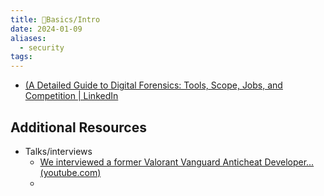 ```yaml
---
title: 🌱Basics/Intro
date: 2024-01-09
aliases:
  - security
tags:
---
```


- [(A Detailed Guide to Digital Forensics: Tools, Scope, Jobs, and Competition | LinkedIn](https://www.linkedin.com/pulse/detailed-guide-digital-forensics-tools-scope-jobs-abdul-muhaiman/)


## Additional Resources
- Talks/interviews
	- [We interviewed a former Valorant Vanguard Anticheat Developer... (youtube.com)](https://www.youtube.com/watch?v=AJ9Rfur-w-E)
	- 